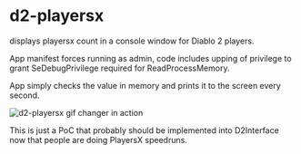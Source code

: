 # d2-playersx
displays playersx count in a console window for Diablo 2 players. 

App manifest forces running as admin, code includes upping of privilege to grant SeDebugPrivilege required for ReadProcessMemory.

App simply checks the value in memory and prints it to the screen every second.

![d2-playersx gif changer in action](https://media.giphy.com/media/1BcQ9XHhYrjKtfBSPI/giphy.gif)

This is just a PoC that probably should be implemented into D2Interface now that people are doing PlayersX speedruns. 
